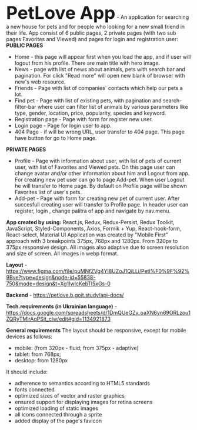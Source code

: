 <font size="36">**PetLove App**</font> - An application for searching a new house for pets and for people who looking for a new small friend in their life. App consist of 6 public pages, 2 private pages (with two sub pages Favorites and Viewed) and pages for login and registration user:
**PUBLIC PAGES**
- Home -  this page will appear first when you load the app, and if user will logout from his profile. There are main title with hero image.
- News - page with list of news about animals, pets with search bar and pagination. For click "Read more" will open new blank of browser with new's web resource.
- Friends - Page with list of companies` contacts which help our pets a lot.
- Find pet - Page with list of existing pets, with pagination and search-filter-bar where user can filter list of animals by various parameters like type, gender, location, price, popularity, species and keyword.
- Registration page - Page with form for register new user.
- Login page - Page for login user to app.
- 404 Page - if will be wrong URL, user transfer to 404 page. This page have button for go to Home page.
  
**PRIVATE PAGES**
  - Profile - Page with information about user, with list of pets of current user, with list of Favorites and Viewed pets. On this page user can change avatar and/or other information about him and Logout from app. For creating new pet user can go to page Add-pet. When user Logout he will transfer to Home page. By default on Profile page will be shown Favorites list of user's pets.
  - Add-pet - Page with form for creating new pet of current user. After succesfull creating user will transfer to Profile page.
In header user can register, login , change palitra of app and navigate by nav.menu.

**App created by using:** React.js, Redux, Redux-Persist, Redux Toolkit, JavaScript, Styled-Components, Axios, Formik + Yup, React-hook-form, React-select, Material UI
Application was created by "Mobile First" approach with 3 breakpoints 375px, 768px and 1280px. From 320px to 375px responsive design. All images also adaptive due to screen resolution and size of screen. All images in webp format.

**Layout** - https://www.figma.com/file/puMNfZVg4YI8UZoJ1QiLLi/Petl%F0%9F%92%9Bve?type=design&node-id=55838-750&mode=design&t=Xg1IwIcKebTl5xGs-0

**Backend** - https://petlove.b.goit.study/api-docs/

**Tech.requirements (in Ukrainian language)** - https://docs.google.com/spreadsheets/d/1DmQUeGZy_oaXN6yn69ORLzou1ZQRyTMlrAqPSit_clw/edit#gid=1134921873

**General requirements**
The layout should be responsive, except for mobile devices as follows:
- mobile: (from 320px - fluid; from 375px - adaptive)
- tablet: from 768px;
- desktop: from 1280px

It should include:
- adherence to semantics according to HTML5 standards
- fonts connected
- optimized sizes of vector and raster graphics
- ensured support for displaying images for retina screens
- optimized loading of static images
- all icons connected through a sprite
- added display of the page's favicon
